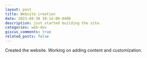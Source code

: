 ```yaml
---
layout: post
title: Website creation
date: 2023-04-30 10:14:00-0400
description: just started building the site.
categories: web-dev
giscus_comments: true
related_posts: false
---
```

Created the website. Working on adding content and customization.
